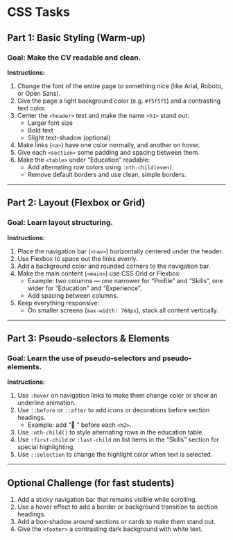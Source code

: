 # CSS Tasks

## Part 1: Basic Styling (Warm-up)

### Goal: Make the CV readable and clean.

**Instructions:**

1. Change the font of the entire page to something nice (like Arial, Roboto, or Open Sans).
2. Give the page a light background color (e.g. `#f5f5f5`) and a contrasting text color.
3. Center the `<header>` text and make the name `<h1>` stand out:
   - Larger font size  
   - Bold text  
   - Slight text-shadow (optional)
4. Make links (`<a>`) have one color normally, and another on hover.
5. Give each `<section>` some padding and spacing between them.
6. Make the `<table>` under “Education” readable:
   - Add alternating row colors using `:nth-child(even)`.
   - Remove default borders and use clean, simple borders.

---

## Part 2: Layout (Flexbox or Grid)

### Goal: Learn layout structuring.

**Instructions:**

1. Place the navigation bar (`<nav>`) horizontally centered under the header.
2. Use Flexbox to space out the links evenly.
3. Add a background color and rounded corners to the navigation bar.
4. Make the main content (`<main>`) use CSS Grid or Flexbox:
   - Example: two columns — one narrower for “Profile” and “Skills”, one wider for “Education” and “Experience”.
   - Add spacing between columns.
5. Keep everything responsive:
   - On smaller screens (`max-width: 768px`), stack all content vertically.

---

## Part 3: Pseudo-selectors & Elements

### Goal: Learn the use of pseudo-selectors and pseudo-elements.

**Instructions:**

1. Use `:hover` on navigation links to make them change color or show an underline animation.
2. Use `::before` or `::after` to add icons or decorations before section headings.
   - Example: add “📘 ” before each `<h2>`.
3. Use `:nth-child()` to style alternating rows in the education table.
4. Use `:first-child` or `:last-child` on list items in the “Skills” section for special highlighting.
5. Use `::selection` to change the highlight color when text is selected.

---

## Optional Challenge (for fast students)

1. Add a sticky navigation bar that remains visible while scrolling.
2. Use a hover effect to add a border or background transition to section headings.
3. Add a box-shadow around sections or cards to make them stand out.
4. Give the `<footer>` a contrasting dark background with white text.
